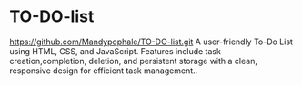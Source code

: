 # TO-DO-list
https://github.com/Mandypophale/TO-DO-list.git
A user-friendly To-Do List using HTML, CSS, and JavaScript. Features include task creation,completion, deletion, and persistent storage with a clean, responsive design for efficient task management..
